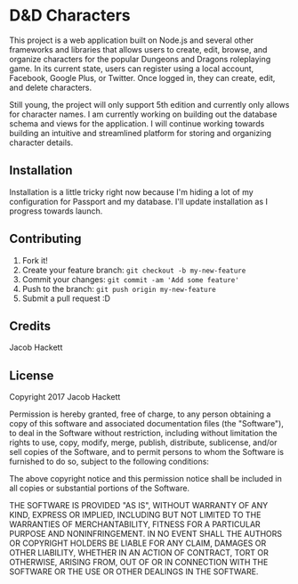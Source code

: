 # D&D Characters

This project is a web application built on Node.js and several other frameworks and libraries that allows users to create, edit, browse, and organize characters for the popular Dungeons and Dragons roleplaying game. In its current state, users can register using a local account, Facebook, Google Plus, or Twitter. Once logged in, they can create, edit, and delete characters.

Still young, the project will only support 5th edition and currently only allows for character names. I am currently working on building out the database schema and views for the application. I will continue working towards building an intuitive and streamlined platform for storing and organizing character details.

## Installation

Installation is a little tricky right now because I'm hiding a lot of my configuration for Passport and my database. I'll update installation as I progress towards launch.

## Contributing

1. Fork it!
2. Create your feature branch: `git checkout -b my-new-feature`
3. Commit your changes: `git commit -am 'Add some feature'`
4. Push to the branch: `git push origin my-new-feature`
5. Submit a pull request :D

## Credits

Jacob Hackett

## License

Copyright 2017 Jacob Hackett

Permission is hereby granted, free of charge, to any person obtaining a copy of this software and associated documentation files (the "Software"), to deal in the Software without restriction, including without limitation the rights to use, copy, modify, merge, publish, distribute, sublicense, and/or sell copies of the Software, and to permit persons to whom the Software is furnished to do so, subject to the following conditions:

The above copyright notice and this permission notice shall be included in all copies or substantial portions of the Software.

THE SOFTWARE IS PROVIDED "AS IS", WITHOUT WARRANTY OF ANY KIND, EXPRESS OR IMPLIED, INCLUDING BUT NOT LIMITED TO THE WARRANTIES OF MERCHANTABILITY, FITNESS FOR A PARTICULAR PURPOSE AND NONINFRINGEMENT. IN NO EVENT SHALL THE AUTHORS OR COPYRIGHT HOLDERS BE LIABLE FOR ANY CLAIM, DAMAGES OR OTHER LIABILITY, WHETHER IN AN ACTION OF CONTRACT, TORT OR OTHERWISE, ARISING FROM, OUT OF OR IN CONNECTION WITH THE SOFTWARE OR THE USE OR OTHER DEALINGS IN THE SOFTWARE.